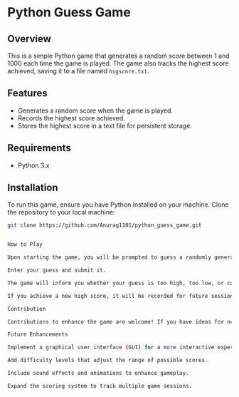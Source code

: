 # Python Guess Game

## Overview
This is a simple Python game that generates a random score between 1 and 1000 each time the game is played. The game also tracks the highest score achieved, saving it to a file named `higscore.txt`.

## Features
- Generates a random score when the game is played.
- Records the highest score achieved.
- Stores the highest score in a text file for persistent storage.

## Requirements
- Python 3.x

## Installation
To run this game, ensure you have Python installed on your machine. Clone the repository to your local machine:

```bash
git clone https://github.com/Anurag1101/python_guess_game.git


How to Play

Upon starting the game, you will be prompted to guess a randomly generated score between 1 and 1000.

Enter your guess and submit it.

The game will inform you whether your guess is too high, too low, or correct.

If you achieve a new high score, it will be recorded for future sessions.

Contribution

Contributions to enhance the game are welcome! If you have ideas for new features, improvements, or bug fixes, feel free to submit issues, feature requests, or pull requests.

Future Enhancements

Implement a graphical user interface (GUI) for a more interactive experience.

Add difficulty levels that adjust the range of possible scores.

Include sound effects and animations to enhance gameplay.

Expand the scoring system to track multiple game sessions.
